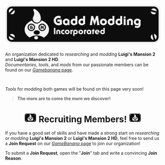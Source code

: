 <h1 align="center">
  <img src="Logo.png" width="750">
</h1>

An organization dedicated to *researching* and *modding* **Luigi's Mansion 2** and **Luigi's Mansion 2 HD**.<br>
*Documentaries*, *tools*, and *mods* from our passionate members can be found on our [*Gamebanana* page](https://gamebanana.com/studios/37863).

<br>

*Tools* for *modding* both games will be found on this page very soon!<br>
> **The more are to come the more we discover!** <br>
<h1 align="center">
  <img src="Flag.png" width="40">
  Recruiting Members!
  <img src="Flag.png" width="40">
</h1>

If you have a good set of skills and have made a strong start on *researching* or *modding* **Luigi's Mansion 2** or **Luigi's Mansion 2 HD**, feel free to send us a **Join Request** on our [*GameBanana* page](https://gamebanana.com/studios/37863) to join our organization!

To submit a **Join Request**, open the "**Join**" tab and write a convincing **Join Reason**.
